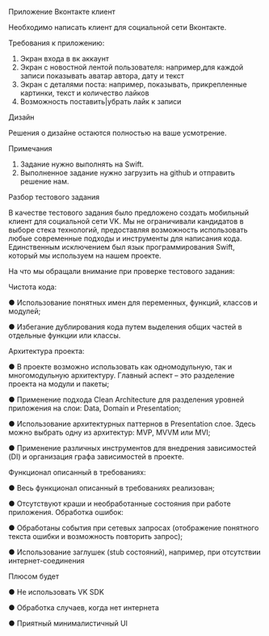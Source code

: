 Приложение Вконтакте клиент

Необходимо написать клиент для социальной сети Вконтакте.

Требования к приложению:

1. Экран входа в вк аккаунт
2. Экран с новостной лентой пользователя: например,для каждой записи
  показывать аватар автора, дату и текст
3. Экран с деталями поста: например, показывать, прикрепленные
  картинки, текст и количество лайков
4. Возможность поставить|убрать лайк к записи
 
Дизайн

Решения о дизайне остаются полностью на ваше усмотрение.

Примечания
1. Задание нужно выполнять на Swift.
2. Выполненное задание нужно загрузить на github и отправить решение нам.

Разбор тестового задания

В качестве тестового задания было предложено создать мобильный клиент для социальной сети VK. Мы не ограничивали кандидатов в выборе стека технологий, предоставляя возможность использовать любые современные подходы и инструменты для написания кода. Единственным исключением был язык программирования Swift, который мы используем на нашем проекте.

На что мы обращали внимание при проверке тестового задания:

Чистота кода:

● Использование понятных имен для переменных, функций, классов и модулей;

● Избегание дублирования кода путем выделения общих частей в отдельные функции или классы.

Архитектура проекта:

● В проекте возможно использовать как одномодульную, так и многомодульную архитектуру. Главный аспект – это разделение проекта на модули и пакеты;

● Применение подхода Clean Architecture для разделения уровней приложения на слои: Data, Domain и Presentation;

● Использование архитектурных паттернов в Presentation слое. Здесь можно выбрать одну из архитектур: MVP, MVVM или MVI;

● Применение различных инструментов для внедрения зависимостей (DI) и организация графа зависимостей в проекте.

Функционал описанный в требованиях:

● Весь функционал описанный в требованиях реализован;

● Отсутствуют краши и необработанные состояния при работе приложения. Обработка ошибок:

● Обработаны события при сетевых запросах (отображение понятного текста ошибки и возможность повторить запрос);

● Использование заглушек (stub состояний), например, при отсутствии интернет-соединения

Плюсом будет

● Не использовать VK SDK

● Обработка случаев, когда нет интернета

● Приятный минималистичный UI

